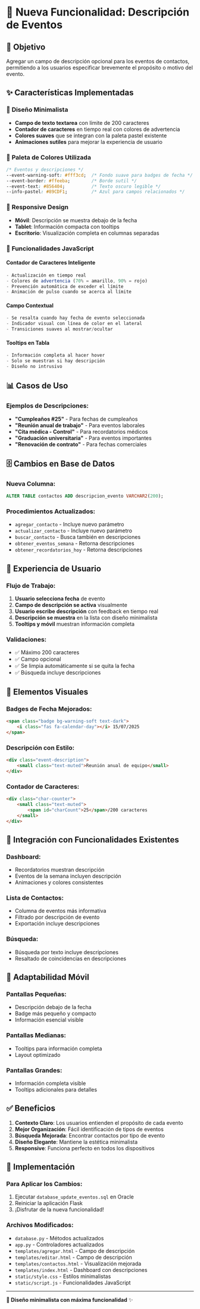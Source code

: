# 📝 Nueva Funcionalidad: Descripción de Eventos

## 🎯 Objetivo
Agregar un campo de descripción opcional para los eventos de contactos, permitiendo a los usuarios especificar brevemente el propósito o motivo del evento.

## ✨ Características Implementadas

### 🎨 **Diseño Minimalista**
- **Campo de texto textarea** con límite de 200 caracteres
- **Contador de caracteres** en tiempo real con colores de advertencia
- **Colores suaves** que se integran con la paleta pastel existente
- **Animaciones sutiles** para mejorar la experiencia de usuario

### 🌈 **Paleta de Colores Utilizada**
```css
/* Eventos y descripciones */
--event-warning-soft: #fff3cd;  /* Fondo suave para badges de fecha */
--event-border: #ffeeba;        /* Borde sutil */
--event-text: #856404;          /* Texto oscuro legible */
--info-pastel: #89CDF1;         /* Azul para campos relacionados */
```

### 📱 **Responsive Design**
- **Móvil**: Descripción se muestra debajo de la fecha
- **Tablet**: Información compacta con tooltips
- **Escritorio**: Visualización completa en columnas separadas

### 🔧 **Funcionalidades JavaScript**

#### **Contador de Caracteres Inteligente**
```javascript
- Actualización en tiempo real
- Colores de advertencia (70% = amarillo, 90% = rojo)
- Prevención automática de exceder el límite
- Animación de pulso cuando se acerca al límite
```

#### **Campo Contextual**
```javascript
- Se resalta cuando hay fecha de evento seleccionada
- Indicador visual con línea de color en el lateral
- Transiciones suaves al mostrar/ocultar
```

#### **Tooltips en Tabla**
```javascript
- Información completa al hacer hover
- Solo se muestran si hay descripción
- Diseño no intrusivo
```

## 📊 **Casos de Uso**

### **Ejemplos de Descripciones:**
- **"Cumpleaños #25"** - Para fechas de cumpleaños
- **"Reunión anual de trabajo"** - Para eventos laborales
- **"Cita médica - Control"** - Para recordatorios médicos
- **"Graduación universitaria"** - Para eventos importantes
- **"Renovación de contrato"** - Para fechas comerciales

## 🗄️ **Cambios en Base de Datos**

### **Nueva Columna:**
```sql
ALTER TABLE contactos ADD descripcion_evento VARCHAR2(200);
```

### **Procedimientos Actualizados:**
- `agregar_contacto` - Incluye nuevo parámetro
- `actualizar_contacto` - Incluye nuevo parámetro
- `buscar_contacto` - Busca también en descripciones
- `obtener_eventos_semana` - Retorna descripciones
- `obtener_recordatorios_hoy` - Retorna descripciones

## 🎯 **Experiencia de Usuario**

### **Flujo de Trabajo:**
1. **Usuario selecciona fecha** de evento
2. **Campo de descripción se activa** visualmente
3. **Usuario escribe descripción** con feedback en tiempo real
4. **Descripción se muestra** en la lista con diseño minimalista
5. **Tooltips y móvil** muestran información completa

### **Validaciones:**
- ✅ Máximo 200 caracteres
- ✅ Campo opcional
- ✅ Se limpia automáticamente si se quita la fecha
- ✅ Búsqueda incluye descripciones

## 🎨 **Elementos Visuales**

### **Badges de Fecha Mejorados:**
```html
<span class="badge bg-warning-soft text-dark">
    <i class="fas fa-calendar-day"></i> 15/07/2025
</span>
```

### **Descripción con Estilo:**
```html
<div class="event-description">
    <small class="text-muted">Reunión anual de equipo</small>
</div>
```

### **Contador de Caracteres:**
```html
<div class="char-counter">
    <small class="text-muted">
        <span id="charCount">25</span>/200 caracteres
    </small>
</div>
```

## 🔄 **Integración con Funcionalidades Existentes**

### **Dashboard:**
- Recordatorios muestran descripción
- Eventos de la semana incluyen descripción
- Animaciones y colores consistentes

### **Lista de Contactos:**
- Columna de eventos más informativa
- Filtrado por descripción de evento
- Exportación incluye descripciones

### **Búsqueda:**
- Búsqueda por texto incluye descripciones
- Resaltado de coincidencias en descripciones

## 📱 **Adaptabilidad Móvil**

### **Pantallas Pequeñas:**
- Descripción debajo de la fecha
- Badge más pequeño y compacto
- Información esencial visible

### **Pantallas Medianas:**
- Tooltips para información completa
- Layout optimizado

### **Pantallas Grandes:**
- Información completa visible
- Tooltips adicionales para detalles

## ✅ **Beneficios**

1. **Contexto Claro**: Los usuarios entienden el propósito de cada evento
2. **Mejor Organización**: Fácil identificación de tipos de eventos
3. **Búsqueda Mejorada**: Encontrar contactos por tipo de evento
4. **Diseño Elegante**: Mantiene la estética minimalista
5. **Responsive**: Funciona perfecto en todos los dispositivos

## 🚀 **Implementación**

### **Para Aplicar los Cambios:**
1. Ejecutar `database_update_eventos.sql` en Oracle
2. Reiniciar la aplicación Flask
3. ¡Disfrutar de la nueva funcionalidad!

### **Archivos Modificados:**
- `database.py` - Métodos actualizados
- `app.py` - Controladores actualizados  
- `templates/agregar.html` - Campo de descripción
- `templates/editar.html` - Campo de descripción
- `templates/contactos.html` - Visualización mejorada
- `templates/index.html` - Dashboard con descripciones
- `static/style.css` - Estilos minimalistas
- `static/script.js` - Funcionalidades JavaScript

---

**🎨 Diseño minimalista con máxima funcionalidad** ✨
